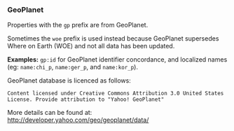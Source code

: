 ### GeoPlanet

Properties with the `gp` prefix are from GeoPlanet. 

Sometimes the `woe` prefix is used instead because GeoPlanet supersedes Where on Earth (WOE) and not all data has been updated.

**Examples:** `gp:id` for GeoPlanet identifier concordance, and localized names (eg: `name:chi_p`, `name:ger_p`, and `name:kor_p`).

GeoPlanet database is licenced as follows:

```
Content licensed under Creative Commons Attribution 3.0 United States
License. Provide attribution to "Yahoo! GeoPlanet"
```

More details can be found at: http://developer.yahoo.com/geo/geoplanet/data/
